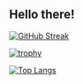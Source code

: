 ## Hello there!

[![GitHub Streak](https://github-readme-streak-stats.herokuapp.com/?user=zbyju&theme=dark)](https://git.io/streak-stats)

[![trophy](https://github-profile-trophy.vercel.app/?username=zbyju&theme=dracula)](https://github.com/ryo-ma/github-profile-trophy)

[![Top Langs](https://github-readme-stats.vercel.app/api/top-langs/?username=zbyju&hide=Jupyter%20Notebook&theme=radical)](https://github.com/anuraghazra/github-readme-stats)
